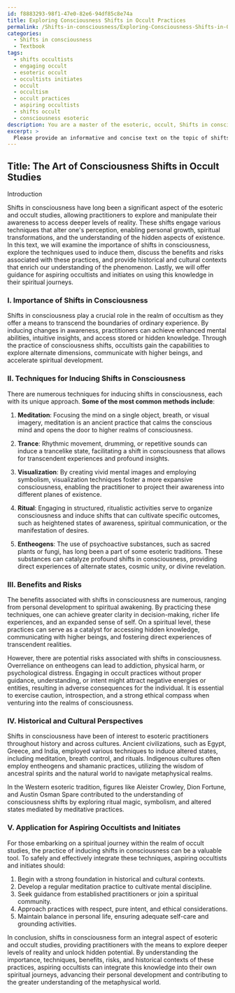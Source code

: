 ```yaml
---
id: f8883293-98f1-47e0-82e6-94df85c8e74a
title: Exploring Consciousness Shifts in Occult Practices
permalink: /Shifts-in-consciousness/Exploring-Consciousness-Shifts-in-Occult-Practices/
categories:
  - Shifts in consciousness
  - Textbook
tags:
  - shifts occultists
  - engaging occult
  - esoteric occult
  - occultists initiates
  - occult
  - occultism
  - occult practices
  - aspiring occultists
  - shifts occult
  - consciousness esoteric
description: You are a master of the esoteric, occult, Shifts in consciousness and education, you have written many textbooks on the subject in ways that provide students with rich and deep understanding of the subject. You are being asked to write textbook-like sections on a topic and you do it with full context, explainability, and reliability in accuracy to the true facts of the topic at hand, in a textbook style that a student would easily be able to learn from, in a rich, engaging, and contextual way. Always include relevant context (such as formulas and history), related concepts, and in a way that someone can gain deep insights from.
excerpt: > 
  Please provide an informative and concise text on the topic of shifts in consciousness within the context of occult studies. Explain the importance of this phenomenon, various techniques that can be employed to induce such shifts, and the potential benefits and risks associated with these practices. Include any historical or cultural perspectives that are relevant to the subject matter and elaborate on how an aspiring occultist or initiate can apply this knowledge in their personal spiritual journey.
---
```


## Title: The Art of Consciousness Shifts in Occult Studies

Introduction

Shifts in consciousness have long been a significant aspect of the esoteric and occult studies, allowing practitioners to explore and manipulate their awareness to access deeper levels of reality. These shifts engage various techniques that alter one's perception, enabling personal growth, spiritual transformations, and the understanding of the hidden aspects of existence. In this text, we will examine the importance of shifts in consciousness, explore the techniques used to induce them, discuss the benefits and risks associated with these practices, and provide historical and cultural contexts that enrich our understanding of the phenomenon. Lastly, we will offer guidance for aspiring occultists and initiates on using this knowledge in their spiritual journeys.

### I. Importance of Shifts in Consciousness

Shifts in consciousness play a crucial role in the realm of occultism as they offer a means to transcend the boundaries of ordinary experience. By inducing changes in awareness, practitioners can achieve enhanced mental abilities, intuitive insights, and access stored or hidden knowledge. Through the practice of consciousness shifts, occultists gain the capabilities to explore alternate dimensions, communicate with higher beings, and accelerate spiritual development.

### II. Techniques for Inducing Shifts in Consciousness

There are numerous techniques for inducing shifts in consciousness, each with its unique approach. **Some of the most common methods include**:

1. **Meditation**: Focusing the mind on a single object, breath, or visual imagery, meditation is an ancient practice that calms the conscious mind and opens the door to higher realms of consciousness.

2. **Trance**: Rhythmic movement, drumming, or repetitive sounds can induce a trancelike state, facilitating a shift in consciousness that allows for transcendent experiences and profound insights.

3. **Visualization**: By creating vivid mental images and employing symbolism, visualization techniques foster a more expansive consciousness, enabling the practitioner to project their awareness into different planes of existence.

4. **Ritual**: Engaging in structured, ritualistic activities serve to organize consciousness and induce shifts that can cultivate specific outcomes, such as heightened states of awareness, spiritual communication, or the manifestation of desires.

5. **Entheogens**: The use of psychoactive substances, such as sacred plants or fungi, has long been a part of some esoteric traditions. These substances can catalyze profound shifts in consciousness, providing direct experiences of alternate states, cosmic unity, or divine revelation.

### III. Benefits and Risks

The benefits associated with shifts in consciousness are numerous, ranging from personal development to spiritual awakening. By practicing these techniques, one can achieve greater clarity in decision-making, richer life experiences, and an expanded sense of self. On a spiritual level, these practices can serve as a catalyst for accessing hidden knowledge, communicating with higher beings, and fostering direct experiences of transcendent realities.

However, there are potential risks associated with shifts in consciousness. Overreliance on entheogens can lead to addiction, physical harm, or psychological distress. Engaging in occult practices without proper guidance, understanding, or intent might attract negative energies or entities, resulting in adverse consequences for the individual. It is essential to exercise caution, introspection, and a strong ethical compass when venturing into the realms of consciousness.

### IV. Historical and Cultural Perspectives

Shifts in consciousness have been of interest to esoteric practitioners throughout history and across cultures. Ancient civilizations, such as Egypt, Greece, and India, employed various techniques to induce altered states, including meditation, breath control, and rituals. Indigenous cultures often employ entheogens and shamanic practices, utilizing the wisdom of ancestral spirits and the natural world to navigate metaphysical realms.

In the Western esoteric tradition, figures like Aleister Crowley, Dion Fortune, and Austin Osman Spare contributed to the understanding of consciousness shifts by exploring ritual magic, symbolism, and altered states mediated by meditative practices.

### V. Application for Aspiring Occultists and Initiates

For those embarking on a spiritual journey within the realm of occult studies, the practice of inducing shifts in consciousness can be a valuable tool. To safely and effectively integrate these techniques, aspiring occultists and initiates should:

1. Begin with a strong foundation in historical and cultural contexts.
2. Develop a regular meditation practice to cultivate mental discipline.
3. Seek guidance from established practitioners or join a spiritual community.
4. Approach practices with respect, pure intent, and ethical considerations.
5. Maintain balance in personal life, ensuring adequate self-care and grounding activities.

In conclusion, shifts in consciousness form an integral aspect of esoteric and occult studies, providing practitioners with the means to explore deeper levels of reality and unlock hidden potential. By understanding the importance, techniques, benefits, risks, and historical contexts of these practices, aspiring occultists can integrate this knowledge into their own spiritual journeys, advancing their personal development and contributing to the greater understanding of the metaphysical world.

